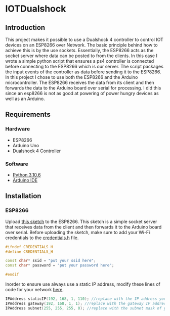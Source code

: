 # IOTDualshock
## Introduction
This project makes it possible to use a Dualshock 4 controller to control IOT devices on an ESP8266 over Network.
The basic principle behind how to achieve this is by the use sockets. Essentially, the ESP8266 acts as the socket server where data can be posted to from the clients. In this case I wrote a simple python script that ensures a ps4 controller is connected before connecting to the ESP8266 which is our server.
The script packages the input events of the controller as data before sending it to the ESP8266.
In this project I chose to use both the ESP8266 and the Arduino microcontroller. The ESP8266 receives the data from its client and then forwards the data to the Arduino board over serial for processing. I did this since an esp8266 is not as good at powering of power hungry devices as well as an Arduino.

## Requirements
### Hardware
- ESP8266
- Arduino Uno
- Dualshock 4 Controller

### Software
- [Python 3.10.6](https://www.python.org/downloads/)
- [Arduino IDE](https://www.arduino.cc/en/software)

## Installation
### ESP8266
Upload [this sketch](IOT/Esp8266%20code/Esp8266%20code.ino) to the ESP8266. This sketch is a simple socket server that receives data from the client and then forwards it to the Arduino board over serial.
Before uploading the sketch, make sure to add your Wi-Fi credentials to the [credentials.h](IOT/Esp8266%20code/credentials.h) file.
```c++
#ifndef CREDENTIALS_H
#define CREDENTIALS_H

const char* ssid = "put your ssid here";
const char* password = "put your password here";

#endif
```
Inorder to ensure use always use a static IP address, modify these lines of code for your network [here](IOT/Esp8266%20code/Esp8266%20code.ino).
```c++
IPAddress staticIP(192, 168, 1, 110); //replace with the IP address you want to use
IPAddress gateway(192, 168, 1, 1); //replace with the gateway IP address of your network
IPAddress subnet(255, 255, 255, 0); //replace with the subnet mask of your network
```